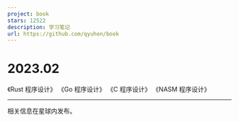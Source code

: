 ```yaml
---
project: book
stars: 12522
description: 学习笔记
url: https://github.com/qyuhen/book
---
```


2023.02
=======

《Rust 程序设计》 《Go 程序设计》 《C 程序设计》 《NASM 程序设计》

* * *

相关信息在星球内发布。
